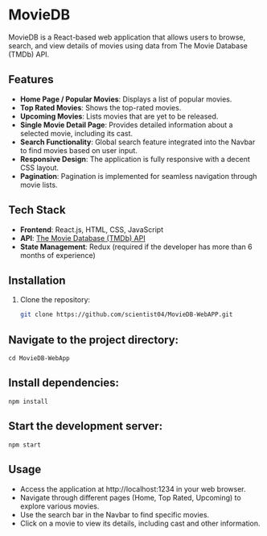 # MovieDB

MovieDB is a React-based web application that allows users to browse, search, and view details of movies using data from The Movie Database (TMDb) API.

## Features

- **Home Page / Popular Movies**: Displays a list of popular movies.
- **Top Rated Movies**: Shows the top-rated movies.
- **Upcoming Movies**: Lists movies that are yet to be released.
- **Single Movie Detail Page**: Provides detailed information about a selected movie, including its cast.
- **Search Functionality**: Global search feature integrated into the Navbar to find movies based on user input.
- **Responsive Design**: The application is fully responsive with a decent CSS layout.
- **Pagination**: Pagination is implemented for seamless navigation through movie lists.

## Tech Stack

- **Frontend**: React.js, HTML, CSS, JavaScript
- **API**: [The Movie Database (TMDb) API](https://www.themoviedb.org/documentation/api)
- **State Management**: Redux (required if the developer has more than 6 months of experience)

## Installation

1. Clone the repository:
   ```bash
   git clone https://github.com/scientist04/MovieDB-WebAPP.git

## Navigate to the project directory:
    cd MovieDB-WebApp

## Install dependencies:
    npm install

## Start the development server:
    npm start
## Usage
- Access the application at http://localhost:1234 in your web browser.
- Navigate through different pages (Home, Top Rated, Upcoming) to explore various movies.
- Use the search bar in the Navbar to find specific movies.
- Click on a movie to view its details, including cast and other information.
